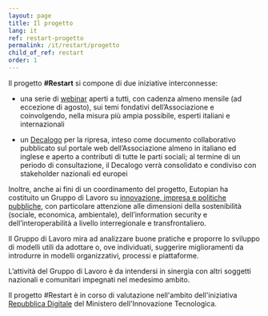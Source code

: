 ```yaml
---
layout: page
title: Il progetto
lang: it
ref: restart-progetto
permalink: /it/restart/progetto
child_of_ref: restart
order: 1
---
```


Il progetto **#Restart** si compone di due iniziative interconnesse:

* una serie di [webinar](/it/restart/webinar) aperti a tutti, con cadenza almeno mensile (ad eccezione di agosto), sui temi fondativi dell’Associazione e coinvolgendo, nella misura più ampia possibile, esperti italiani e internazionali

* un [Decalogo](/it/restart/decalogo) per la ripresa, inteso come documento collaborativo pubblicato sul portale web dell’Associazione almeno in italiano ed inglese e aperto a contributi di tutte le parti sociali; al termine di un periodo di consultazione, il Decalogo verrà consolidato e condiviso con stakeholder nazionali ed europei

Inoltre, anche ai fini di un coordinamento del progetto, Eutopian ha costituito un Gruppo di Lavoro su [innovazione, impresa e politiche pubbliche](/it/gruppi-di-lavoro/innovazione-impresa-politiche-pubbliche), con particolare attenzione alle dimensioni della sostenibilità (sociale, economica, ambientale), dell’information security e dell’interoperabilità a livello interregionale e transfrontaliero.

Il Gruppo di Lavoro mira ad analizzare buone pratiche e proporre lo sviluppo di modelli utili da adottare o, ove individuati, suggerire miglioramenti da introdurre in modelli organizzativi, processi e piattaforme.

L’attività del Gruppo di Lavoro è da intendersi in sinergia con altri soggetti nazionali e comunitari impegnati nel medesimo ambito.

Il progetto #Restart è in corso di valutazione nell'ambito dell'iniziativa [Repubblica Digitale](https://innovazione.gov.it/it/repubblica-digitale/) del Ministero dell'Innovazione Tecnologica.
